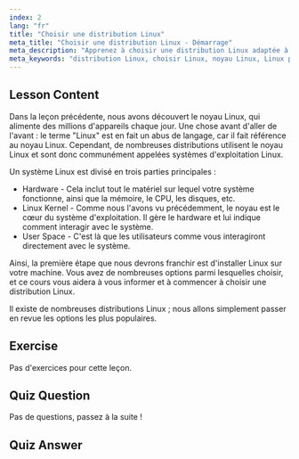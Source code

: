```yaml
---
index: 2
lang: "fr"
title: "Choisir une distribution Linux"
meta_title: "Choisir une distribution Linux - Démarrage"
meta_description: "Apprenez à choisir une distribution Linux adaptée à vos besoins. Explorez les options populaires et comprenez le noyau, le matériel et l'espace utilisateur. Commencez votre parcours Linux !"
meta_keywords: "distribution Linux, choisir Linux, noyau Linux, Linux pour débutants, guide Linux, installer Linux, tutoriel Linux"
---
```


## Lesson Content

Dans la leçon précédente, nous avons découvert le noyau Linux, qui alimente des millions d'appareils chaque jour. Une chose avant d'aller de l'avant : le terme "Linux" est en fait un abus de langage, car il fait référence au noyau Linux. Cependant, de nombreuses distributions utilisent le noyau Linux et sont donc communément appelées systèmes d'exploitation Linux.

Un système Linux est divisé en trois parties principales :

- Hardware - Cela inclut tout le matériel sur lequel votre système fonctionne, ainsi que la mémoire, le CPU, les disques, etc.
- Linux Kernel - Comme nous l'avons vu précédemment, le noyau est le cœur du système d'exploitation. Il gère le hardware et lui indique comment interagir avec le système.
- User Space - C'est là que les utilisateurs comme vous interagiront directement avec le système.

Ainsi, la première étape que nous devrons franchir est d'installer Linux sur votre machine. Vous avez de nombreuses options parmi lesquelles choisir, et ce cours vous aidera à vous informer et à commencer à choisir une distribution Linux.

Il existe de nombreuses distributions Linux ; nous allons simplement passer en revue les options les plus populaires.

## Exercise

Pas d'exercices pour cette leçon.

## Quiz Question

Pas de questions, passez à la suite !

## Quiz Answer
